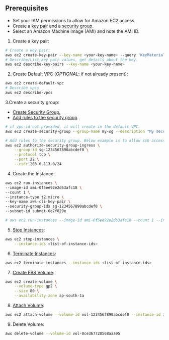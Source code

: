 ## Prerequisites
- Set your IAM permissions to allow for Amazon EC2 access
- Create a [key pair](https://docs.aws.amazon.com/cli/latest/userguide/cli-services-ec2-keypairs.html) and a [security group]([https://docs.aws.amazon.com/cli/latest/userguide/cli-services-ec2-sg.html](https://docs.aws.amazon.com/cli/latest/userguide/cli-services-ec2-sg.html#creating-a-security-group)).
- Select an Amazon Machine Image (AMI) and note the AMI ID.

1. Create a key pair:
```bash
# Create a key pair:
aws ec2 create-key-pair --key-name <your-key-name> --query 'KeyMaterial' --output text > <key-name>.pem
# Describe/List key pair values, get details about the key.
aws ec2 describe-key-pairs --key-name <your-key-name>
```

2. Create Default VPC (*OPTIONAL*: if not already present):
```bash
aws ec2 create-default-vpc
# Describe vpcs
aws ec2 describe-vpcs
```


3.Create a security group:
- [Create Security Group.](https://docs.aws.amazon.com/cli/latest/userguide/cli-services-ec2-sg.html#creating-a-security-group)
- [Add rules to the security group](https://awscli.amazonaws.com/v2/documentation/api/latest/reference/ec2/authorize-security-group-ingress.html).
    
```bash
# if vpc-id not provided, it will create in the default VPC.
aws ec2 create-security-group --group-name my-sg --description "My security group" --vpc-id vpc-1a2b3c4d

# Add rules to the security group. Below example is to allow ssh access to linux machine. sg-0df5d1b1665071be9
aws ec2 authorize-security-group-ingress \
    --group-id sg-1234567890abcdef0 \
    --protocol tcp \
    --port 22 \
    --cidr 203.0.113.0/24
```

4. Create the Instance:
```bash
aws ec2 run-instances \
--image-id ami-0f5ee92e2d63afc18 \
--count 1 \
--instance-type t2.micro \
--key-name aws-cli-key-pair \
--security-group-ids sg-1234567890abcdef0 \
--subnet-id subnet-6e7f829e

# aws ec2 run-instances --image-id ami-0f5ee92e2d63afc18 --count 1 --instance-type t2.micro --key-name aws-cli-key-pair --security-group-ids sg-0df5d1b1665071be9 --subnet-id subnet-6e7f829e
```
5. [Stop Instances](https://docs.aws.amazon.com/cli/latest/reference/ec2/stop-instances.html):
```bash
aws ec2 stop-instances \
    --instance-ids <list-of-instance-ids>
```
6. [Terminate Instances](https://docs.aws.amazon.com/cli/latest/reference/ec2/terminate-instances.html):
```bash
aws ec2 terminate-instances --instance-ids <list-of-instance-ids>
```
7. [Create EBS Volume](https://docs.aws.amazon.com/cli/latest/reference/ec2/create-volume.html):
```bash
aws ec2 create-volume \
    --volume-type gp2 \
    --size 80 \
    --availability-zone ap-south-1a
```
8. [Attach Volume]([https://docs.aws.amazon.com/cli/latest/reference/ec2/attach-volume.html](https://docs.aws.amazon.com/cli/latest/reference/ec2/attach-volume.html#examples)):
```bash
aws ec2 attach-volume --volume-id vol-1234567890abcdef0 --instance-id i-01474ef662b89480 --device /dev/sdf
```
9. Delete Volume:
```bash
aws delete-volume --volume-id vol-0ce367720568aaa95
```